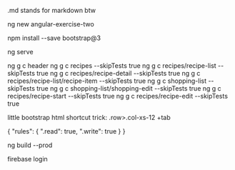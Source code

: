 .md stands for markdown btw

ng new angular-exercise-two

npm install --save bootstrap@3

ng serve

ng g c header
ng g c recipes --skipTests true
ng g c recipes/recipe-list --skipTests true
ng g c recipes/recipe-detail --skipTests true
ng g c recipes/recipe-list/recipe-item --skipTests true
ng g c shopping-list --skipTests true
ng g c shopping-list/shopping-edit --skipTests true
ng g c recipes/recipe-start --skipTests true
ng g c recipes/recipe-edit --skipTests true


little bootstrap html shortcut trick:     .row>.col-xs-12     +tab

{
  "rules": {
    ".read": true,
    ".write": true
  }
}

ng build --prod

firebase login